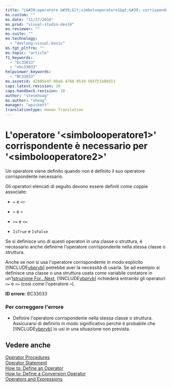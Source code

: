 ```yaml
---
title: "L&#39;operatore &#39;&lt;simbolooperatore1&gt;&#39; corrispondente &#232; necessario per &#39;&lt;simbolooperatore2&gt;&#39; | Microsoft Docs"
ms.custom: ""
ms.date: "11/17/2016"
ms.prod: "visual-studio-dev14"
ms.reviewer: ""
ms.suite: ""
ms.technology: 
  - "devlang-visual-basic"
ms.tgt_pltfrm: ""
ms.topic: "article"
f1_keywords: 
  - "bc33033"
  - "vbc33033"
helpviewer_keywords: 
  - "BC33033"
ms.assetid: d2805e4f-08a8-4760-9539-565f51b88d13
caps.latest.revision: 10
caps.handback.revision: 10
author: "stevehoag"
ms.author: "shoag"
manager: "wpickett"
translationtype: Human Translation
---
```

# L&#39;operatore &#39;&lt;simbolooperatore1&gt;&#39; corrispondente &#232; necessario per &#39;&lt;simbolooperatore2&gt;&#39;
Un operatore viene definito quando non è definito il suo operatore corrispondente necessario.  
  
 Gli operatori elencati di seguito devono essere definiti come coppie associate:  
  
-   `=` e `<>`  
  
-   `>` e `<`  
  
-   `>=` e `<=`  
  
-   `IsTrue` e `IsFalse`  
  
 Se si definisce uno di questi operatori in una classe o struttura, è necessario anche definirne l'operatore corrispondente nella stessa classe o struttura.  
  
 Anche se non si usa l'operatore corrispondente in modo esplicito [!INCLUDE[vbprvb](../../csharp/programming-guide/concepts/linq/includes/vbprvb_md.md)] potrebbe aver la necessità di usarla. Se ad esempio si definisce una classe o una struttura usata come variabile contatore in un'[Istruzione For...Next](../../visual-basic/language-reference/statements/for-next-statement.md), [!INCLUDE[vbprvb](../../csharp/programming-guide/concepts/linq/includes/vbprvb_md.md)] richiederà entrambi gli operatori `>=` e `<=` \(così come l'operatore `+`\).  
  
 **ID errore:** BC33033  
  
### Per correggere l'errore  
  
-   Definire l'operatore corrispondente nella stessa classe o struttura. Assicurarsi di definirlo in modo significativo perché è probabile che [!INCLUDE[vbprvb](../../csharp/programming-guide/concepts/linq/includes/vbprvb_md.md)] lo usi in una situazione non prevista.  
  
## Vedere anche  
 [Operator Procedures](../../visual-basic/programming-guide/language-features/procedures/operator-procedures.md)   
 [Operator Statement](../../visual-basic/language-reference/statements/operator-statement.md)   
 [How to: Define an Operator](../../visual-basic/programming-guide/language-features/procedures/how-to-define-an-operator.md)   
 [How to: Define a Conversion Operator](../../visual-basic/programming-guide/language-features/procedures/how-to-define-a-conversion-operator.md)   
 [Operators and Expressions](../../visual-basic/programming-guide/language-features/operators-and-expressions/index.md)